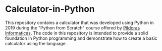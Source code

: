 # Calculator-in-Python

This repository contains a calculator that was developed using Python in 2019 during the "Python from Scratch" course offered by [Pildoras Informaticas](https://www.pildorasinformaticas.es/course/curso-python/). The code in this repository is intended to provide a solid foundation in Python programming and demonstrate how to create a basic calculator using the language.




